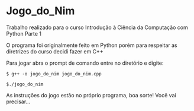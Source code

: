 # Jogo_do_Nim
Trabalho realizado para o curso Introdução à Ciência da Computação com Python Parte 1

O programa foi originalmente feito em Python porém para respeitar as diretrizes do curso decidi fazer em C++

Para jogar abra o prompt de comando entre no diretório e digite:

```
$ g++ -o jogo_do_nim jogo_do_nim.cpp

$./jogo_do_nim
```

As instruções do jogo estão no próprio programa, boa sorte! Você vai precisar...
